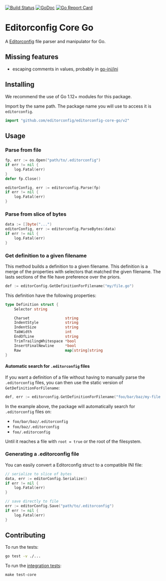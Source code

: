 [![Build Status](https://travis-ci.org/editorconfig/editorconfig-core-go.svg?branch=master)](https://travis-ci.org/editorconfig/editorconfig-core-go)
[![GoDoc](https://godoc.org/github.com/editorconfig/editorconfig-core-go?status.svg)](https://godoc.org/github.com/editorconfig/editorconfig-core-go)
[![Go Report Card](https://goreportcard.com/badge/github.com/editorconfig/editorconfig-core-go)](https://goreportcard.com/report/github.com/editorconfig/editorconfig-core-go)

# Editorconfig Core Go

A [Editorconfig][editorconfig] file parser and manipulator for Go.

## Missing features

- escaping comments in values, probably in [go-ini/ini](https://github.com/go-ini/ini)

## Installing

We recommend the use of Go 1.12+ modules for this package.

Import by the same path. The package name you will use to access it is
`editorconfig`.

```go
import "github.com/editorconfig/editorconfig-core-go/v2"
```

## Usage

### Parse from file

```go
fp, err := os.Open("path/to/.editorconfig")
if err != nil {
	log.Fatal(err)
}
defer fp.Close()

editorConfig, err := editorconfig.Parse(fp)
if err != nil {
	log.Fatal(err)
}
```

### Parse from slice of bytes

```go
data := []byte("...")
editorConfig, err := editorconfig.ParseBytes(data)
if err != nil {
	log.Fatal(err)
}
```

### Get definition to a given filename

This method builds a definition to a given filename.
This definition is a merge of the properties with selectors that matched the
given filename.
The lasts sections of the file have preference over the priors.

```go
def := editorConfig.GetDefinitionForFilename("my/file.go")
```

This definition have the following properties:

```go
type Definition struct {
	Selector string

	Charset                string
	IndentStyle            string
	IndentSize             string
	TabWidth               int
	EndOfLine              string
	TrimTrailingWhitespace *bool
	InsertFinalNewline     *bool
	Raw                    map[string]string
}
```

#### Automatic search for `.editorconfig` files

If you want a definition of a file without having to manually
parse the `.editorconfig` files, you can then use the static version
of `GetDefinitionForFilename`:

```go
def, err := editorconfig.GetDefinitionForFilename("foo/bar/baz/my-file.go")
```

In the example above, the package will automatically search for
`.editorconfig` files on:

- `foo/bar/baz/.editorconfig`
- `foo/baz/.editorconfig`
- `foo/.editorconfig`

Until it reaches a file with `root = true` or the root of the filesystem.

### Generating a .editorconfig file

You can easily convert a Editorconfig struct to a compatible INI file:

```go
// serialize to slice of bytes
data, err := editorConfig.Serialize()
if err != nil {
	log.Fatal(err)
}

// save directly to file
err := editorConfig.Save("path/to/.editorconfig")
if err != nil {
	log.Fatal(err)
}
```

## Contributing

To run the tests:

```bash
go test -v ./...
```

To run the [integration tests](https://github.com/editorconfig/editorconfig-core-test):

```
make test-core
```

[editorconfig]: https://editorconfig.org/
